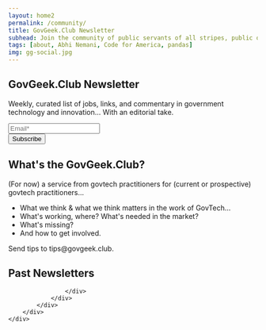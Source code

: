 ```yaml
---
layout: home2
permalink: /community/
title: GovGeek.Club Newsletter
subhead: Join the community of public servants of all stripes, public or private, using technology to serve the public good.
tags: [about, Abhi Nemani, Code for America, pandas]
img: gg-social.jpg
---
```

<section class="banner-section" style="background-image: url(../img/gg-club.jpg);">
	<div class="wrap wrap-center ">
		<div class="wrap_float">
			<div class="section-content">
				<h2 class="page-title">
					GovGeek.Club Newsletter
				 </h2>
				 <p class="subtitle">
					 Weekly, curated list of jobs, links, and commentary in government technology and innovation... With an editorial take.
				 </p>
				 <div class="form">
					 <form id="wrapped" method="POST" action="https://club.us4.list-manage.com/subscribe/post?u=8b0a6fcff3240da989198b6d9&amp;id=e2d6d289a5" >
					 <div class="form-fields">
						 <div class="input-wrap">
							 <input type="email" class="input" name="EMAIL" id="mce-EMAIL" placeholder="Email*">
						 </div>
						 <button class="btn submit-btn submit" name="process" value="Subscribe" id="mc-embedded-subscribe" >
							 <span>Subscribe</span>
						 </button>
					 </div>
				 </form>
				 </div>
			 </div>
		 </div>
	 </div>
</section>
<div class="page-wrap author-page">
    <div class="author-body">
        <div class="wrap">
            <div class="wrap_float">
                <div class="wp-content">
                    <div class="wrap wrap-center">
						<h2>What's the GovGeek.Club?</h2>
						<p>(For now) a service from govtech practitioners for (current or prospective) govtech practitioners...</p>
						<ul class="checklist-ul">
							<li>What we think & what we think matters in the work of GovTech...</li>
							<li> What's working, where? What's needed in the market? </li>
							<li>What's missing?</li>
							<li>And how to get involved. </li>
						</ul>
						<p>Send tips to tips@govgeek.club.</p>
                        <h2>Past Newsletters</h2>
						<style type="text/css">
							<!--.display_archive {font-family: inherit; font-size: 16px;}.campaign {line-height: 150%; margin: 5px;}//-->
							</style>
							<script language="javascript" src="https://gmail.us4.list-manage.com/generate-js/?u=8b0a6fcff3240da989198b6d9&fid=22519&show=15" type="text/javascript"></script>
						
					</div>
				</div>
			</div>
		</div>
	</div>
</div>